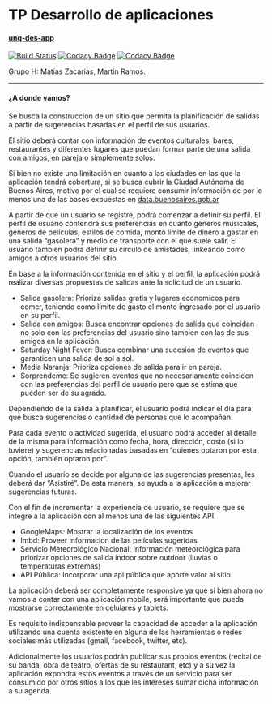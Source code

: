 # TP Desarrollo de aplicaciones

#### [unq-des-app](https://unq-des-app.herokuapp.com/)

[![Build Status](https://travis-ci.org/matiazzz/unq-des-app.svg?branch=master)](https://travis-ci.org/matiazzz/unq-des-app)
[![Codacy Badge](https://api.codacy.com/project/badge/Grade/3ae0dc47d4f243fcaa3bd6559f746f6c)](https://www.codacy.com/app/mz-matiazzz/unq-des-app?utm_source=github.com&amp;utm_medium=referral&amp;utm_content=matiazzz/unq-des-app&amp;utm_campaign=Badge_Grade)
[![Codacy Badge](https://api.codacy.com/project/badge/Coverage/3ae0dc47d4f243fcaa3bd6559f746f6c)](https://www.codacy.com/app/matiazzz/unq-des-app?utm_source=github.com&amp;utm_medium=referral&amp;utm_content=matiazzz/unq-des-app&amp;utm_campaign=Badge_Coverage)  

Grupo H: Matias Zacarias, Martin Ramos.

---

#### ¿A donde vamos?
Se busca la construcción de un sitio que permita la planificación de salidas a partir de
sugerencias basadas en el perfil de sus usuarios.

El sitio deberá contar con información de eventos culturales, bares, restaurantes y diferentes
lugares que puedan formar parte de una salida con amigos, en pareja o simplemente solos.

Si bien no existe una limitación en cuanto a las ciudades en las que la aplicación tendrá
cobertura, si se busca cubrir la Ciudad Autónoma de Buenos Aires, motivo por el cual se
requiere consumir información de por lo menos una de las bases expuestas en
[data.buenosaires.gob.ar](http://data.buenosaires.gob.ar/)

A partir de que un usuario se registre, podrá comenzar a definir su perfil. El perfil de usuario
contendrá sus preferencias en cuanto géneros musicales, géneros de películas, estilos de
comida, monto límite de dinero a gastar en una salida “gasolera” y medio de transporte con el
que suele salir. El usuario también podrá definir su círculo de amistades, linkeando como
amigos a otros usuarios del sitio.

En base a la información contenida en el sitio y el perfil, la aplicación podrá realizar diversas
propuestas de salidas ante la solicitud de un usuario.
* Salida gasolera: Prioriza salidas gratis y lugares economicos para comer, teniendo
como límite de gasto el monto ingresado por el usuario en su perfil.
* Salida con amigos: Busca encontrar opciones de salida que coincidan no solo con las
preferencias del usuario sino tambien con las de sus amigos en la aplicación.
* Saturday Night Fever: Busca combinar una sucesión de eventos que garanticen una
salida de sol a sol.
* Media Naranja: Prioriza opciones de salida para ir en pareja.
* Sorprendeme: Se sugieren eventos que no necesariamente coinciden con las
preferencias del perfil de usuario pero que se estima que pueden ser de su agrado.

Dependiendo de la salida a planificar, el usuario podrá indicar el día para que busca
sugerencias o cantidad de personas que lo acompañan.

Para cada evento o actividad sugerida, el usuario podrá acceder al detalle de la misma para
información como fecha, hora, dirección, costo (si lo tuviere) y sugerencias relacionadas
basadas en “quienes optaron por esta opción, también optaron por”.

Cuando el usuario se decide por alguna de las sugerencias presentas, les deberá dar “Asistiré”.
De esta manera, se ayuda a la aplicación a mejorar sugerencias futuras.

Con el fin de incrementar la experiencia de usuario, se requiere que se integre a la aplicación
con al menos una de las siguientes API.
* GoogleMaps: Mostrar la localización de los eventos
* Imbd: Proveer informacion de las películas sugeridas
* Servicio Meteorológico Nacional: Información meteorológica para priorizar opciones de
salida indoor sobre outdoor (lluvias o temperaturas extremas)
* API Pública: Incorporar una api pública que aporte valor al sitio
 
La aplicación deberá ser completamente responsive ya que si bien ahora no vamos a contar
con una aplicación mobile, será importante que pueda mostrarse correctamente en celulares y
tablets.

Es requisito indispensable proveer la capacidad de acceder a la aplicación utilizando una
cuenta existente en alguna de las herramientas o redes sociales más utilizadas (gmail,
facebook, twitter, etc).

Adicionalmente los usuarios podrán publicar sus propios eventos (recital de su banda, obra de
teatro, ofertas de su restaurant, etc) y a su vez la aplicación expondrá estos eventos a través
de un servicio para ser consumido por otros sitios a los que les intereses sumar dicha
información a su agenda.
